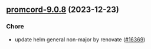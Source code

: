 

## [promcord-9.0.8](https://github.com/truecharts/charts/compare/promcord-9.0.7...promcord-9.0.8) (2023-12-23)

### Chore

- update helm general non-major by renovate ([#16369](https://github.com/truecharts/charts/issues/16369))
  
  